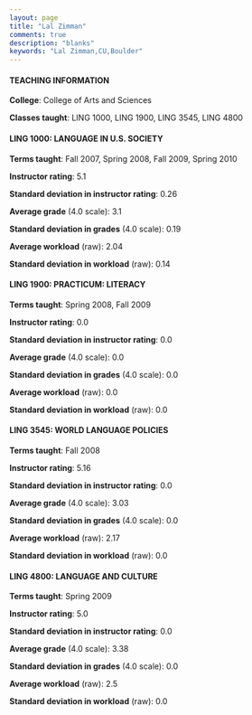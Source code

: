 ```yaml
---
layout: page
title: "Lal Zimman" 
comments: true
description: "blanks"
keywords: "Lal Zimman,CU,Boulder"
---
```

<head>
<script src="https://ajax.googleapis.com/ajax/libs/jquery/2.1.3/jquery.min.js"></script>
<script src="https://dl.dropboxusercontent.com/s/pc42nxpaw1ea4o9/highcharts.js?dl=0"></script>
<!-- <script src="../assets/js/highcharts.js"></script> -->
<style type="text/css">@font-face {
	font-family: "Bebas Neue";
	src: url(https://www.filehosting.org/file/details/544349/BebasNeue Regular.otf) format("opentype");
	}
	h1.Bebas { 
		font-family: "Bebas Neue", Verdana, Tahoma;
	}
</style>
</head>
	   
#### TEACHING INFORMATION

**College**: College of Arts and Sciences

**Classes taught**: LING 1000, LING 1900, LING 3545, LING 4800

#### LING 1000: LANGUAGE IN U.S. SOCIETY

**Terms taught**: Fall 2007, Spring 2008, Fall 2009, Spring 2010

**Instructor rating**: 5.1

**Standard deviation in instructor rating**: 0.26

**Average grade** (4.0 scale): 3.1

**Standard deviation in grades** (4.0 scale): 0.19

**Average workload** (raw): 2.04

**Standard deviation in workload** (raw): 0.14

#### LING 1900: PRACTICUM: LITERACY

**Terms taught**: Spring 2008, Fall 2009

**Instructor rating**: 0.0

**Standard deviation in instructor rating**: 0.0

**Average grade** (4.0 scale): 0.0

**Standard deviation in grades** (4.0 scale): 0.0

**Average workload** (raw): 0.0

**Standard deviation in workload** (raw): 0.0

#### LING 3545: WORLD LANGUAGE POLICIES

**Terms taught**: Fall 2008

**Instructor rating**: 5.16

**Standard deviation in instructor rating**: 0.0

**Average grade** (4.0 scale): 3.03

**Standard deviation in grades** (4.0 scale): 0.0

**Average workload** (raw): 2.17

**Standard deviation in workload** (raw): 0.0

#### LING 4800: LANGUAGE AND CULTURE

**Terms taught**: Spring 2009

**Instructor rating**: 5.0

**Standard deviation in instructor rating**: 0.0

**Average grade** (4.0 scale): 3.38

**Standard deviation in grades** (4.0 scale): 0.0

**Average workload** (raw): 2.5

**Standard deviation in workload** (raw): 0.0

